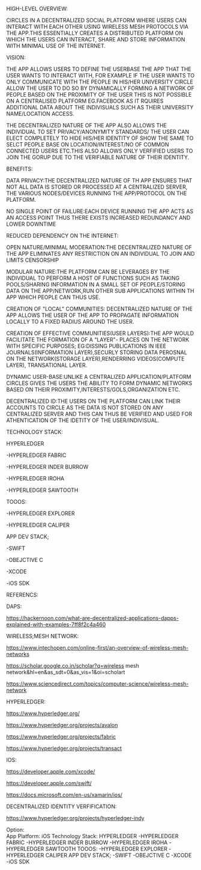 HIGH-LEVEL OVERVIEW:

CIRCLES IN A DECENTRALIZED SOCIAL PLATFORM WHERE USERS CAN INTERACT WITH EACH OTHER USING WIRELESS MESH PROTOCOLS VIA THE APP.THIS ESSENTIALLY CREATES A DISTRIBUTED PLATFORM ON WHICH THE USERS CAN INTERACT, SHARE AND STORE INFORMATION WITH MINIMAL USE OF THE INTERNET.



VISION:

THE APP ALLOWS USERS TO DEFINE THE USERBASE THE APP THAT THE USER WANTS TO INTERACT WITH, FOR EXAMPLE IF THE USER WANTS TO ONLY COMMUNICATE WITH THE PEOPLE IN HIS/HER UNIVERSITY CIRCLE ALLOW THE USER TO DO SO BY DYNAMICALLY FORMING A NETWORK OF PEOPLE BASED ON THE PROXIMITY OF THE USER THIS IS NOT POSSIBLE ON A CENTRALISED PLATFORM EG.FACEBOOK AS IT RQUIRES ADDITIONAL DATA ABOUT THE INDIVISUALS SUCH AS THEIR UNIVERSITY NAME/LOCATION ACCESS.



THE DECENTRALIZED NATURE OF THE APP ALSO ALLOWS THE INDIVIDUAL TO SET PRIVACY/ANONYMITY STANDARDS/ THE USER CAN ELECT COMPLETELY TO HIDE HIS/HER IDENTITY OF SHOW THE SAME TO SELCT PEOPLE BASE ON LOCATION/INTEREST/NO OF COMMON CONNECTED USERS ETC.THIS ALSO ALLOWS ONLY VERFIFIED USERS TO JOIN THE GORUP DUE TO THE VERIFIABLE NATURE OF THEIR IDENTITY.



BENEFITS:

DATA PRIVACY:THE DECENTRALIZED NATURE OF TH APP ENSURES THAT NOT ALL DATA IS STORED OR PROCESSED AT A CENTRALIZED SERVER, THE VARIOUS NODES/DEVICES RUNNING THE APP/PROTOCOL ON THE PLATFORM.

NO SINGLE POINT OF FAILURE:EACH DEVICE RUNNING THE APP ACTS AS AN ACCESS POINT THUS THERE EXISTS INCREASED REDUNDANCY AND LOWER DOWNTIME

REDUCED DEPENDENCY ON THE INTERNET:

OPEN NATURE/MINIMAL MODERATION:THE DECENTRALIZED NATURE OF THE APP ELIMINATES ANY RESTRICTION ON AN INDIVIDUAL TO JOIN AND LIMITS CENSORSHIP

MODULAR NATURE:THE PLATFORM CAN BE LEVERAGES BY THE INDIVIDUAL TO PERFORM A HOST OF FUNCTIONS SUCH AS TAKING POOLS/SHARING INFORMATION IN A SMALL SET OF PEOPLE/STORING DATA ON THE APP/NETWORK,RUN OTHER SUB APPLICATIONS WITHIN TH APP WHICH PEOPLE CAN THUS USE.

CREATION OF "LOCAL" COMMUNITIES: DECENTRALIZED NATURE OF THE APP ALLOWS THE USER OF THE APP TO PROPAGATE INFORMATION LOCALLY TO A FIXED RADIUS AROUND THE USER.

CREATION OF EFFECTIVE COMMUNITIES(USER LAYERS):THE APP WOULD FACILITATE THE FORMATION OF A "LAYER"- PLACES ON THE NETWORK WITH SPECIFIC PURPOSES; EG:DISSING PUBLICATIONS IN IEEE JOURNALS(INFORMATION LAYER),SECURLY STORING DATA PEROSNAL ON THE NETWORK(STORAGE LAYER),RENDERRING VIDEOS(COMPUTE LAYER), TRANSATIONAL LAYER.

DYNAMIC USER-BASE:UNLIKE A CENTRALIZED APPLICATION/PLATFORM CIRCLES GIVES THE USERS THE ABILITY TO FORM DYNAMIC NETWORKS BASED ON THEIR PROXIMITY,INTERESTS/GOLS,ORGANIZATION ETC.

DECENTRALIZED ID:THE USERS ON THE PLATFORM CAN LINK THEIR ACCOUNTS TO CIRCLE AS THE DATA IS NOT STORED ON ANY CENTRALIZED SERVER AND THIS CAN THUS BE VERIFIED AND USED FOR ATHENTICATION OF THE IDETITY OF THE USER/INDIVISUAL.



TECHNOLOGY STACK:

HYPERLEDGER

-HYPERLEDGER FABRIC

-HYPERLEDGER INDER BURROW

-HYPERLEDGER IROHA

-HYPERLEDGER SAWTOOTH





TOOOS:

-HYPERLEDGER EXPLORER

-HYPERLEDGER CALIPER











APP DEV STACK;

-SWIFT

-OBEJCTIVE C

-XCODE

-iOS SDK











REFERENCS:

DAPS:

https://hackernoon.com/what-are-decentralized-applications-dapps-explained-with-examples-7ff8f2c4a460





WIRELESS;MESH NETWORK:

https://www.intechopen.com/online-first/an-overview-of-wireless-mesh-networks

https://scholar.google.co.in/scholar?q=wireless mesh network&hl=en&as_sdt=0&as_vis=1&oi=scholart

https://www.sciencedirect.com/topics/computer-science/wireless-mesh-network





HYPERLEDGER:



https://www.hyperledger.org/

https://www.hyperledger.org/projects/avalon

https://www.hyperledger.org/projects/fabric

https://www.hyperledger.org/projects/transact





IOS:

https://developer.apple.com/xcode/

https://developer.apple.com/swift/

https://docs.microsoft.com/en-us/xamarin/ios/





DECENTRALIZED IDENTITY VERFIFICATION:

https://www.hyperledger.org/projects/hyperledger-indy





Option: 	
App Platform: 	iOS
Technology Stack: 	HYPERLEDGER -HYPERLEDGER FABRIC -HYPERLEDGER INDER BURROW -HYPERLEDGER IROHA -HYPERLEDGER SAWTOOTH TOOOS: -HYPERLEDGER EXPLORER -HYPERLEDGER CALIPER APP DEV STACK; -SWIFT -OBEJCTIVE C -XCODE -iOS SDK